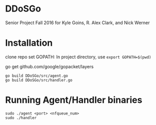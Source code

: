 # DDoSGo
Senior Project Fall 2016 for Kyle Goins, R. Alex Clark, and Nick Werner

# Installation
clone repo
set GOPATH: In project directory, use `export GOPATH=$(pwd)`

go get github.com/google/gopacket/layers

`go build DDoSGo/src/agent.go`   
`go build DDoSGo/src/handler.go`

# Running Agent/Handler binaries
`sudo ./agent <port> <nfqueue_num>`   
`sudo ./handler`
